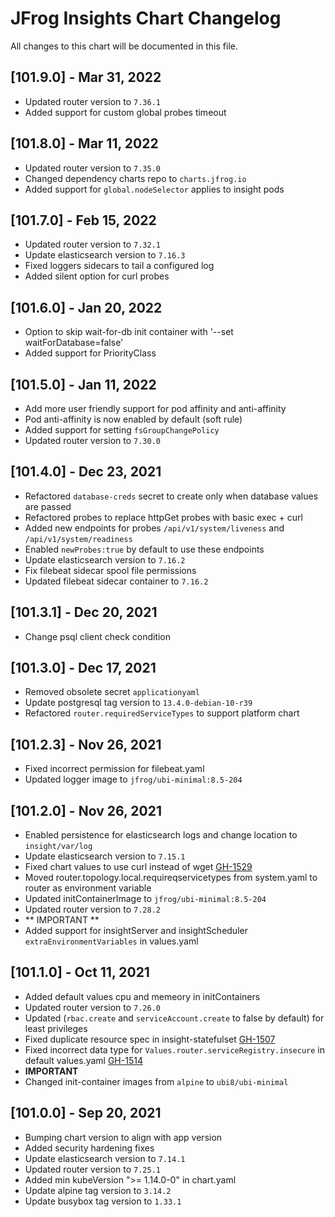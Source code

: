 # JFrog Insights Chart Changelog
All changes to this chart will be documented in this file.

## [101.9.0] - Mar 31, 2022
* Updated router version to `7.36.1`
* Added support for custom global probes timeout

## [101.8.0] - Mar 11, 2022
* Updated router version to `7.35.0`
* Changed dependency charts repo to `charts.jfrog.io`
* Added support for `global.nodeSelector` applies to insight pods

## [101.7.0] - Feb 15, 2022
* Updated router version to `7.32.1`
* Update elasticsearch version to `7.16.3`
* Fixed loggers sidecars to tail a configured log
* Added silent option for curl probes

## [101.6.0] - Jan 20, 2022
* Option to skip wait-for-db init container with '--set waitForDatabase=false'
* Added support for PriorityClass

## [101.5.0] - Jan 11, 2022
* Add more user friendly support for pod affinity and anti-affinity
* Pod anti-affinity is now enabled by default (soft rule)
* Added support for setting `fsGroupChangePolicy`
* Updated router version to `7.30.0`

## [101.4.0] - Dec 23, 2021
* Refactored `database-creds` secret to create only when database values are passed
* Refactored probes to replace httpGet probes with basic exec + curl
* Added new endpoints for probes `/api/v1/system/liveness` and `/api/v1/system/readiness`
* Enabled `newProbes:true` by default to use these endpoints
* Update elasticsearch version to `7.16.2`
* Fix filebeat sidecar spool file permissions
* Updated filebeat sidecar container to `7.16.2`

## [101.3.1] - Dec 20, 2021
* Change psql client check condition

## [101.3.0] - Dec 17, 2021
* Removed obsolete secret `applicationyaml`
* Update postgresql tag version to `13.4.0-debian-10-r39`
* Refactored `router.requiredServiceTypes` to support platform chart

## [101.2.3] - Nov 26, 2021
* Fixed incorrect permission for filebeat.yaml
* Updated logger image to `jfrog/ubi-minimal:8.5-204`

## [101.2.0] - Nov 26, 2021
* Enabled persistence for elasticsearch logs and change location to `insight/var/log`
* Update elasticsearch version to `7.15.1`
* Fixed chart values to use curl instead of wget [GH-1529](https://github.com/jfrog/charts/issues/1529)
* Moved router.topology.local.requireqservicetypes from system.yaml to router as environment variable
* Updated initContainerImage to `jfrog/ubi-minimal:8.5-204`
* Updated router version to `7.28.2`
* ** IMPORTANT **
* Added support for insightServer and insightScheduler `extraEnvironmentVariables` in values.yaml

## [101.1.0] - Oct 11, 2021
* Added default values cpu and memeory in initContainers
* Updated router version to `7.26.0`
* Updated (`rbac.create` and `serviceAccount.create` to false by default) for least privileges
* Fixed duplicate resource spec in insight-statefulset [GH-1507](https://github.com/jfrog/charts/issues/1507)
* Fixed incorrect data type for `Values.router.serviceRegistry.insecure` in default values.yaml [GH-1514](https://github.com/jfrog/charts/pull/1514/files)
* **IMPORTANT**
* Changed init-container images from `alpine` to `ubi8/ubi-minimal`

## [101.0.0] - Sep 20, 2021
* Bumping chart version to align with app version
* Added security hardening fixes
* Update elasticsearch version to `7.14.1`
* Updated router version to `7.25.1`
* Added min kubeVersion ">= 1.14.0-0" in chart.yaml
* Update alpine tag version to `3.14.2`
* Update busybox tag version to `1.33.1`